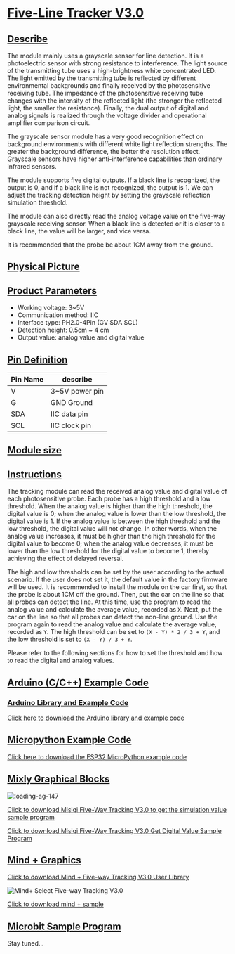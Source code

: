 # [Five-Line Tracker V3.0](http://localhost:3000/#/en/ph2.0_sensors/sensors/five_line_tracker_v3/five_line_tracker_v3?id=五路循迹模块v30)

## [Describe](http://localhost:3000/#/en/ph2.0_sensors/sensors/five_line_tracker_v3/five_line_tracker_v3?id=描述)

The module mainly uses a grayscale sensor for line detection. It is a photoelectric sensor with strong resistance to interference. The light source of the transmitting tube uses a high-brightness white concentrated LED. The light emitted by the transmitting tube is reflected by different environmental backgrounds and finally received by the photosensitive receiving tube. The impedance of the photosensitive receiving tube changes with the intensity of the reflected light (the stronger the reflected light, the smaller the resistance). Finally, the dual output of digital and analog signals is realized through the voltage divider and operational amplifier comparison circuit.

The grayscale sensor module has a very good recognition effect on background environments with different white light reflection strengths. The greater the background difference, the better the resolution effect. Grayscale sensors have higher anti-interference capabilities than ordinary infrared sensors.

The module supports five digital outputs. If a black line is recognized, the output is 0, and if a black line is not recognized, the output is 1. We can adjust the tracking detection height by setting the grayscale reflection simulation threshold.

The module can also directly read the analog voltage value on the five-way grayscale receiving sensor. When a black line is detected or it is closer to a black line, the value will be larger, and vice versa.

It is recommended that the probe be about 1CM away from the ground.

## [Physical Picture](http://localhost:3000/#/en/ph2.0_sensors/sensors/five_line_tracker_v3/five_line_tracker_v3?id=实物图)

## [Product Parameters](http://localhost:3000/#/en/ph2.0_sensors/sensors/five_line_tracker_v3/five_line_tracker_v3?id=产品参数)

- Working voltage: 3~5V
- Communication method: IIC
- Interface type: PH2.0-4Pin (GV SDA SCL)
- Detection height: 0.5cm ~ 4 cm
- Output value: analog value and digital value

## [Pin Definition](http://localhost:3000/#/en/ph2.0_sensors/sensors/five_line_tracker_v3/five_line_tracker_v3?id=引脚定义)

| Pin Name | describe       |
| -------- | -------------- |
| V        | 3~5V power pin |
| G        | GND Ground     |
| SDA      | IIC data pin   |
| SCL      | IIC clock pin  |

## [Module size](http://localhost:3000/#/en/ph2.0_sensors/sensors/five_line_tracker_v3/five_line_tracker_v3?id=模块尺寸)

## [Instructions](http://localhost:3000/#/en/ph2.0_sensors/sensors/five_line_tracker_v3/five_line_tracker_v3?id=使用说明)

The tracking module can read the received analog value and digital value of each photosensitive probe. Each probe has a high threshold and a low threshold. When the analog value is higher than the high threshold, the digital value is 0; when the analog value is lower than the low threshold, the digital value is 1. If the analog value is between the high threshold and the low threshold, the digital value will not change. In other words, when the analog value increases, it must be higher than the high threshold for the digital value to become 0; when the analog value decreases, it must be lower than the low threshold for the digital value to become 1, thereby achieving the effect of delayed reversal.

The high and low thresholds can be set by the user according to the actual scenario. If the user does not set it, the default value in the factory firmware will be used. It is recommended to install the module on the car first, so that the probe is about 1CM off the ground. Then, put the car on the line so that all probes can detect the line. At this time, use the program to read the analog value and calculate the average value, recorded as `X`. Next, put the car on the line so that all probes can detect the non-line ground. Use the program again to read the analog value and calculate the average value, recorded as `Y`. The high threshold can be set to `(X - Y) * 2 / 3 + Y`, and the low threshold is set to `(X - Y) / 3 + Y`.

Please refer to the following sections for how to set the threshold and how to read the digital and analog values.

## [Arduino (C/C++) Example Code](http://localhost:3000/#/en/ph2.0_sensors/sensors/five_line_tracker_v3/five_line_tracker_v3?id=arduinocc示例代码)

### [Arduino Library and Example Code](http://localhost:3000/#/en/ph2.0_sensors/sensors/five_line_tracker_v3/five_line_tracker_v3?id=arduino库和示例代码)

[Click here to download the Arduino library and example code](http://localhost:3000/#/emakefun_five_line_tracker_v3.zip)

## [Micropython Example Code](http://localhost:3000/#/en/ph2.0_sensors/sensors/five_line_tracker_v3/five_line_tracker_v3?id=micropython示例代码)

[Click here to download the ESP32 MicroPython example code](http://localhost:3000/#/five_line_tracker_v3_micropython.zip)

## [Mixly Graphical Blocks](http://localhost:3000/#/en/ph2.0_sensors/sensors/five_line_tracker_v3/five_line_tracker_v3?id=mixly图形化块)



![loading-ag-147](http://localhost:3000/en/ph2.0_sensors/sensors/five_line_tracker_v3/pictures/mixly_select.png)



[Click to download Misiqi Five-Way Tracking V3.0 to get the simulation value sample program](http://localhost:3000/#/./examples/mixly_get_analog.zip)

[Click to download Misiqi Five-Way Tracking V3.0 Get Digital Value Sample Program](http://localhost:3000/#/./examples/mixly_get_digital.zip)

## [Mind + Graphics](http://localhost:3000/#/en/ph2.0_sensors/sensors/five_line_tracker_v3/five_line_tracker_v3?id=mind图形化)

[Click to download Mind + Five-way Tracking V3.0 User Library](http://localhost:3000/#/./libs/emakefun-em_five_tracker_v3-thirdex-V0.0.1.mpext)



![Mind+ Select Five-way Tracking V3.0](http://localhost:3000/en/ph2.0_sensors/sensors/five_line_tracker_v3/pictures/mindplus_select.png)



[Click to download mind + sample](http://localhost:3000/#/./examples/mindplus_example.mp)

## [Microbit Sample Program](http://localhost:3000/#/en/ph2.0_sensors/sensors/five_line_tracker_v3/five_line_tracker_v3?id=microbit示例程序)

Stay tuned...

